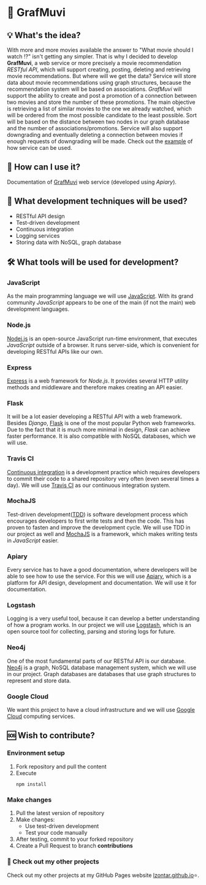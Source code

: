 # :movie_camera: GrafMuvi
## :bulb: What's the idea?
With more and more movies available the answer to "What movie should I watch :interrobang:" isn't getting any simpler. That is why I decided to develop **GrafMuvi**, a web service or more precisely a movie recommendation *RESTful API*, which will support creating, posting, deleting and retrieving movie recommendations. But where will we get the data? Service will store data about movie recommendations using graph structures, because the recommendation system will be based on associations. *GrafMuvi* will support the ability to create and post a promotion of a connection between two movies and store the number of these promotions. The main objective is retrieving a list of similar movies to the one we already watched, which will be ordered from the most possible candidate to the least possible. Sort will be based on the distance between two nodes in our graph database and the number of associations/promotions. Service will also support downgrading and eventually deleting a connection between movies if enough requests of downgrading will be made.
Check out the [example](https://github.com/lzontar/GrafMuvi/blob/master/Example.pdf) of how service can be used.
## :page_with_curl: How can I use it?
Documentation of [GrafMuvi](https://grafmuvi.docs.apiary.io/#) web service (developed using *Apiary*).
## :blue_book: What development techniques will be used?
- RESTful API design
- Test-driven development
- Continuous integration
- Logging services
- Storing data with NoSQL, graph database
## :hammer_and_wrench: What tools will be used for development?
### JavaScript
As the main programming language we will use [JavaScript](https://www.javascript.com/). With its grand community *JavaScript* appears to be one of the main (if not the main) web development languages.
### Node.js
[Nodej.js](https://nodejs.org/en/) is an open-source JavaScript run-time environment, that executes *JavaScript* outside of a browser. It runs server-side, which is convenient for developing RESTful APIs like our own.  
### Express
[Express](http://expressjs.com/) is a web framework for *Node.js*. It provides several HTTP utility methods and middleware and therefore makes creating an API easier.
### Flask
It will be a lot easier developing a RESTful API with a web framework. Besides *Django*, [Flask]() is one of the most popular Python web frameworks. Due to the fact that it is much more minimal in design, *Flask* can achieve faster performance. It is also compatible with NoSQL databases, which we will use.
### Travis CI
[Continuous integration](https://en.wikipedia.org/wiki/Continuous_integration) is a development practice which requires developers to commit their code to a shared repository very often (even several times a day). We will use [Travis CI](https://travis-ci.com/) as our continuous integration system.
### MochaJS
Test-driven development([TDD](https://en.wikipedia.org/wiki/Test-driven_development)) is software development process which encourages developers to first write tests and then the code. This has proven to fasten and improve the development cycle. We will use TDD in our project as well and [MochaJS](https://mochajs.org/) is a framework, which makes writing tests in *JavaScript* easier.
### Apiary
Every service has to have a good documentation, where developers will be able to see how to use the service. For this we will use [Apiary](https://apiary.io/), which is a platform for API design, development and documentation. We will use it for documentation.
### Logstash
Logging is a very useful tool, because it can develop a better understanding of how a program works. In our project we will use [Logstash](https://www.elastic.co/products/logstash), which is an open source tool for collecting, parsing and storing logs for future.
### Neo4j
One of the most fundamental parts of our RESTful API is our database. [Neo4j](https://neo4j.com/) is a graph, NoSQL database management system, which we will use in our project. Graph databases are databases that use graph structures to represent and store data.
### Google Cloud
We want this project to have a cloud infrastructure and we will use [Google Cloud](https://cloud.google.com/) computing services.

## :sos: Wish to contribute?
### Environment setup
1. Fork repository and pull the content
2. Execute
   ```
   npm install
   ```
### Make changes
1. Pull the latest version of repository
2. Make changes:
   - Use test-driven development
   - Test your code manually
3. After testing, commit to your forked repository
4. Create a Pull Request to branch **contributions**

### :link: Check out my other projects
Check out my other projects at my GitHub Pages website [lzontar.github.io](https://lzontar.github.io):star:.
